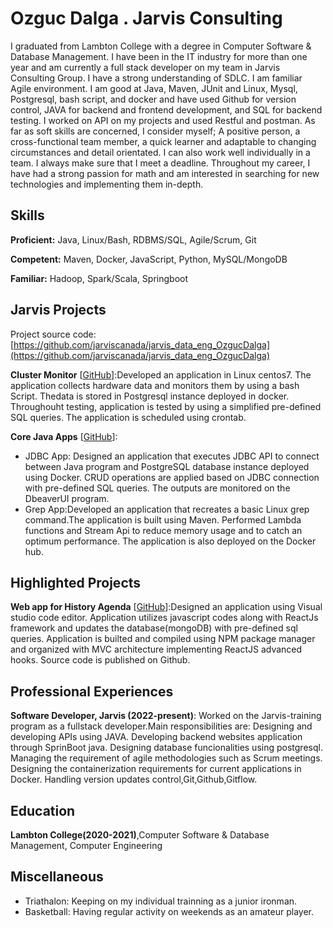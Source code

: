 # Ozguc Dalga . Jarvis Consulting

I graduated from Lambton College with a degree in Computer Software & Database Management. I have been in the IT industry for more than one year and am currently a full stack developer on my team in Jarvis Consulting Group. I have a strong understanding of SDLC. I am familiar Agile environment. I am good at Java, Maven, JUnit and Linux, Mysql, Postgresql, bash script, and docker and have used Github for version control, JAVA for backend and frontend development, and SQL for backend testing. I worked on API on my projects and used Restful and postman. As far as soft skills are concerned, I consider myself; A positive person, a cross-functional team member, a quick learner and adaptable to changing circumstances and detail orientated. I can also work well individually in a team. I always make sure that I meet a deadline. Throughout my career, I have had a strong passion for math and am interested in searching for new technologies and implementing them in-depth.

## Skills

**Proficient:** Java, Linux/Bash, RDBMS/SQL, Agile/Scrum, Git

**Competent:** Maven, Docker, JavaScript, Python, MySQL/MongoDB

**Familiar:** Hadoop, Spark/Scala, Springboot

## Jarvis Projects

Project source code: [https://github.com/jarviscanada/jarvis_data_eng_OzgucDalga](https://github.com/jarviscanada/jarvis_data_eng_OzgucDalga)


**Cluster Monitor** [[GitHub](https://github.com/jarviscanada/jarvis_data_eng_OzgucDalga/tree/master/linux_sql)]:Developed an application in Linux centos7. The application collects hardware data and monitors them by using a bash Script. Thedata is stored in Postgresql instance deployed in docker. Throughouht testing, application is tested by using a simplified pre-defined SQL queries. The application is scheduled using crontab.  

**Core Java Apps** [[GitHub](https://github.com/jarviscanada/jarvis_data_eng_OzgucDalga/tree/master/core_java)]:
      
  - JDBC App: Designed an application that executes JDBC API to connect between Java program and PostgreSQL database instance deployed using Docker. CRUD operations are applied based on JDBC connection with pre-defined SQL queries. The outputs are monitored on the DbeaverUI program.                                                
  - Grep App:Developed an application that recreates a basic Linux grep command.The application is built using Maven. Performed Lambda functions and Stream Api to reduce memory usage and to catch an optimum performance. The application is also deployed on the Docker hub.

## Highlighted Projects
**Web app for History Agenda** [[GitHub](https://github.com/ozgucdlg/mernStackHistoryAgendar)]:Designed an application using Visual studio code editor. Application utilizes javascript codes along with ReactJs framework and updates the database(mongoDB) with pre-defined sql queries. Application is builted and compiled using NPM package manager and organized with MVC architecture implementing ReactJS advanced hooks. Source code is published on Github.

## Professional Experiences

**Software Developer, Jarvis (2022-present)**: Worked on the Jarvis-training program as a fullstack developer.Main responsibilities are: Designing and developing  APIs using JAVA. Developing backend websites application through SprinBoot java. Designing database funcionalities using postgresql. Managing the  requirement of agile methodologies such as Scrum meetings. Designing the containerization requirements for current applications in Docker. Handling version updates control,Git,Github,Gitflow. 
                    
## Education
**Lambton College(2020-2021)**,Computer Software & Database Management, Computer Engineering

## Miscellaneous
- Triathalon: Keeping on my individual trainning as a junior ironman.                             
- Basketball: Having regular activity on weekends as an amateur player.

